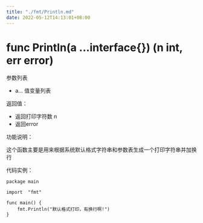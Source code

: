 ```yaml
---
title: "./fmt/Println.md"
date: 2022-05-12T14:13:01+08:00
---
```

# func Println(a ...interface{}) (n int, err error)

参数列表

- a... 值变量列表

返回值：

- 返回打印字符数 n
- 返回error

功能说明：

这个函数主要是用来根据系统默认格式字符串和参数表生成一个打印字符串并加换行

代码实例：

 	package main
	
	import 	"fmt"
		
	func main() {
		fmt.Println("默认格式打印，有换行啊!")
	}
